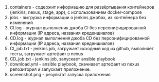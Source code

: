 1) containers - содержит информацию для развёртывания контейнеров (jenkins, nexus, stage, app), с использованием docker-compose
2) jobs - выгрузка информации о jenkins джобах, из контейнера без изменений
3) CI.log - журнал выполнения джоба CI без персонифицированной информации (IP адреса, названия креденшиалов)
4) CD.log - журнал выполнения джоба CD без персонифицированной информации (IP адреса, названия креденшиалов)
5) CI_job.txt - jenkins job, загружает исходный код из github, выполняет тесты, загружает артефакт в nexus  
6) CD_job.txt - jenkins job, запускает ansible playbook
7) download.yml - ansible playbook, скачивает артефакт из nexus репозитория и запускает приложение.
8) screenshot.png - результат запуска приложения
